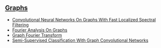 ## [Graphs](https://github.com/ZigaSajovic/Readings/tree/master/Graphs)
* [Convolutional Neural Networks On Graphs With Fast Localized Spectral Filtering](https://github.com/ZigaSajovic/Readings/tree/master/Graphs/Convolutional_Neural_Networks_On_Graphs_With_Fast_Localized_Spectral_Filtering.pdf)
* [Fourier Analysis On Graphs](https://github.com/ZigaSajovic/Readings/tree/master/Graphs/Fourier_Analysis_On_Graphs.pdf)
* [Graph Fourier Transform](https://github.com/ZigaSajovic/Readings/tree/master/Graphs/Graph_Fourier_Transform.pdf)
* [Semi-Supervised Classification With Graph Convolutional Networks](https://github.com/ZigaSajovic/Readings/tree/master/Graphs/Semi-Supervised_Classification_With_Graph_Convolutional_Networks.pdf)
